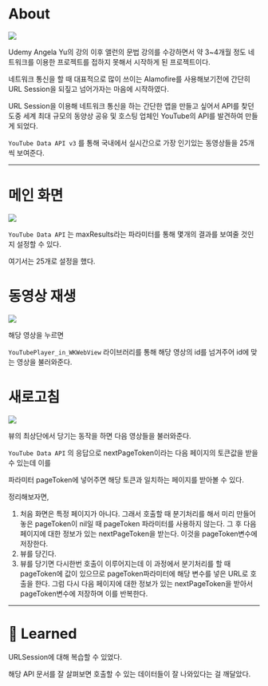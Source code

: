 ﻿# About

  
![](https://s3.us-west-2.amazonaws.com/secure.notion-static.com/e7ca1581-f36b-4be7-b422-63e7654d7a61/images_tsts__post_909df88a-017e-498c-aaa0-a9dcd57fb614_image.png?X-Amz-Algorithm=AWS4-HMAC-SHA256&X-Amz-Content-Sha256=UNSIGNED-PAYLOAD&X-Amz-Credential=AKIAT73L2G45EIPT3X45%2F20230210%2Fus-west-2%2Fs3%2Faws4_request&X-Amz-Date=20230210T025302Z&X-Amz-Expires=86400&X-Amz-Signature=14acac4e29696ff202ff371e21151deda3ee19dc7945b4a7287c740401f32d77&X-Amz-SignedHeaders=host&response-content-disposition=filename%3D%22images_tsts__post_909df88a-017e-498c-aaa0-a9dcd57fb614_image.png%22&x-id=GetObject)

Udemy Angela Yu의 강의 이후 앨런의 문법 강의를 수강하면서 약 3~4개월 정도 네트워크를 이용한 프로젝트를 접하지 못해서 시작하게 된 프로젝트이다.

네트워크 통신을 할 때 대표적으로 많이 쓰이는 Alamofire를 사용해보기전에 간단히 URL Session을 되짚고 넘어가자는 마음에 시작하였다.

URL Session을 이용해 네트워크 통신을 하는 간단한 앱을 만들고 싶어서 API를 찾던 도중 세계 최대 규모의 동양상 공유 및 호스팅 업체인 YouTube의 API를 발견하여 만들게 되었다.

`YouTube Data API v3`  를 통해 국내에서 실시간으로 가장 인기있는 동영상들을 25개씩 보여준다.

----------

# 메인 화면

  
![](https://s3.us-west-2.amazonaws.com/secure.notion-static.com/c13ad6a9-94be-4335-b190-f96b1e894fdc/Untitled.gif?X-Amz-Algorithm=AWS4-HMAC-SHA256&X-Amz-Content-Sha256=UNSIGNED-PAYLOAD&X-Amz-Credential=AKIAT73L2G45EIPT3X45%2F20230210%2Fus-west-2%2Fs3%2Faws4_request&X-Amz-Date=20230210T025316Z&X-Amz-Expires=86400&X-Amz-Signature=d0245299fb5f5a71fa994d9f3c5d6da4ca358e032c6c335f762193410d06cc35&X-Amz-SignedHeaders=host&response-content-disposition=filename%3D%22Untitled.gif%22&x-id=GetObject)

`YouTube Data API`  는 maxResults라는 파라미터를 통해 몇개의 결과를 보여줄 것인지 설정할 수 있다.

여기서는 25개로 설정을 했다.

# 동영상 재생

  
![](https://s3.us-west-2.amazonaws.com/secure.notion-static.com/380843d7-2970-4c95-98b9-81ac45943729/Untitled.gif?X-Amz-Algorithm=AWS4-HMAC-SHA256&X-Amz-Content-Sha256=UNSIGNED-PAYLOAD&X-Amz-Credential=AKIAT73L2G45EIPT3X45%2F20230210%2Fus-west-2%2Fs3%2Faws4_request&X-Amz-Date=20230210T025341Z&X-Amz-Expires=86400&X-Amz-Signature=83357810b0478d37a265546c3c10311c4beb2feb1e4ed0b73b2f368b19fc2990&X-Amz-SignedHeaders=host&response-content-disposition=filename%3D%22Untitled.gif%22&x-id=GetObject)

해당 영상을 누르면

`YouTubePlayer_in_WKWebView`  라이브러리를 통해 해당 영상의 id를 넘겨주어 id에 맞는 영상을 불러와준다.

# 새로고침

 
![](https://s3.us-west-2.amazonaws.com/secure.notion-static.com/4adcbb91-4f50-4b95-8a37-f642a3b7439b/Untitled.gif?X-Amz-Algorithm=AWS4-HMAC-SHA256&X-Amz-Content-Sha256=UNSIGNED-PAYLOAD&X-Amz-Credential=AKIAT73L2G45EIPT3X45%2F20230210%2Fus-west-2%2Fs3%2Faws4_request&X-Amz-Date=20230210T025434Z&X-Amz-Expires=86400&X-Amz-Signature=96d08a927045670a31d08bad3f5c232e5866aa8b8ba207abc6ebbed8872420e5&X-Amz-SignedHeaders=host&response-content-disposition=filename%3D%22Untitled.gif%22&x-id=GetObject)

뷰의 최상단에서 당기는 동작을 하면 다음 영상들을 불러와준다.

`YouTube Data API`  의 응답으로 nextPageToken이라는 다음 페이지의 토큰값을 받을 수 있는데 이를

파라미터 pageToken에 넣어주면 해당 토큰과 일치하는 페이지를 받아볼 수 있다.

정리해보자면,

1.  처음 화면은 특정 페이지가 아니다. 그래서 호출할 때 분기처리를 해서 미리 만들어놓은 pageToken이 nil일 때 pageToken 파라미터를 사용하지 않는다. 그 후 다음 페이지에 대한 정보가 있는 nextPageToken을 받는다. 이것을 pageToken변수에 저장한다.
2.  뷰를 당긴다.
3.  뷰를 당기면 다시한번 호출이 이루어지는데 이 과정에서 분기처리를 할 때 pageToken에 값이 있으므로 pageToken파라미터에 해당 변수를 넣은 URL로 호출을 한다. 그럼 다시 다음 페이지에 대한 정보가 있는 nextPageToken을 받아서 pageToken변수에 저장하며 이를 반복한다.

----------

# 🌟 Learned

URLSession에 대해 복습할 수 있었다.

해당 API 문서를 잘 살펴보면 호출할 수 있는 데이터들이 잘 나와있다는 걸 깨달았다.

